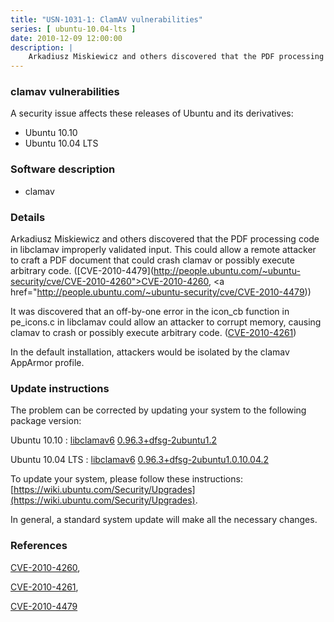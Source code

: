 ```yaml
---
title: "USN-1031-1: ClamAV vulnerabilities"
series: [ ubuntu-10.04-lts ]
date: 2010-12-09 12:00:00
description: |
    Arkadiusz Miskiewicz and others discovered that the PDF processing code in libclamav improperly validated input. This could allow a remote attacker to craft a PDF document that could crash clamav or possibly execute arbitrary code. ([CVE-2010-4479](http://people.ubuntu.com/~ubuntu-security/cve/CVE-2010-4260">CVE-2010-4260</a>, <a href="http://people.ubuntu.com/~ubuntu-security/cve/CVE-2010-4479))
--- 
```

 
### clamav vulnerabilities

A security issue affects these releases of Ubuntu and its derivatives:

* Ubuntu 10.10
* Ubuntu 10.04 LTS

### Software description

* clamav 

### Details

Arkadiusz Miskiewicz and others discovered that the PDF processing code in libclamav improperly validated input. This could allow a remote attacker to craft a PDF document that could crash clamav or possibly execute arbitrary code. ([CVE-2010-4479](http://people.ubuntu.com/~ubuntu-security/cve/CVE-2010-4260">CVE-2010-4260</a>, <a href="http://people.ubuntu.com/~ubuntu-security/cve/CVE-2010-4479))

It was discovered that an off-by-one error in the icon_cb function in pe_icons.c in libclamav could allow an attacker to corrupt memory, causing clamav to crash or possibly execute arbitrary code. ([CVE-2010-4261](http://people.ubuntu.com/~ubuntu-security/cve/CVE-2010-4261))

In the default installation, attackers would be isolated by the clamav AppArmor profile. 

### Update instructions

The problem can be corrected by updating your system to the following package version:

Ubuntu 10.10
 : [libclamav6](https://launchpad.net/ubuntu/+source/clamav) <span> [0.96.3+dfsg-2ubuntu1.2](https://launchpad.net/ubuntu/+source/clamav/0.96.3+dfsg-2ubuntu1.2) </span> 

Ubuntu 10.04 LTS
 : [libclamav6](https://launchpad.net/ubuntu/+source/clamav) <span> [0.96.3+dfsg-2ubuntu1.0.10.04.2](https://launchpad.net/ubuntu/+source/clamav/0.96.3+dfsg-2ubuntu1.0.10.04.2) </span> 

To update your system, please follow these instructions: [https://wiki.ubuntu.com/Security/Upgrades](https://wiki.ubuntu.com/Security/Upgrades).

In general, a standard system update will make all the necessary changes. 

### References

 [CVE-2010-4260](http://people.ubuntu.com/~ubuntu-security/cve/CVE-2010-4260), 

 [CVE-2010-4261](http://people.ubuntu.com/~ubuntu-security/cve/CVE-2010-4261), 

 [CVE-2010-4479](http://people.ubuntu.com/~ubuntu-security/cve/CVE-2010-4479)
 
